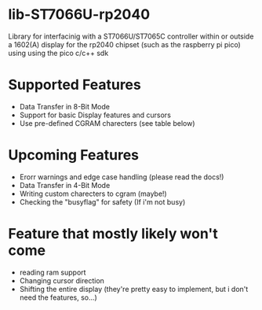 # lib-ST7066U-rp2040
Library for interfacinig with a ST7066U/ST7065C controller within or outside a 1602(A) display
for the rp2040 chipset (such as the raspberry pi pico) using using  the pico c/c++ sdk

# Supported Features
+ Data Transfer in 8-Bit Mode
+ Support for basic Display features and cursors
+ Use pre-defined CGRAM charecters (see table below)

# Upcoming Features
+ Erorr warnings and edge case handling (please read the docs!)
+ Data Transfer in 4-Bit Mode
+ Writing custom charecters to cgram (maybe!)
+ Checking the "busyflag" for safety (If i'm not busy)

# Feature that mostly likely won't come 
+ reading ram support
+ Changing cursor direction
+ Shifting the entire display
 (they're pretty easy to implement, but i don't need the features, so...)
